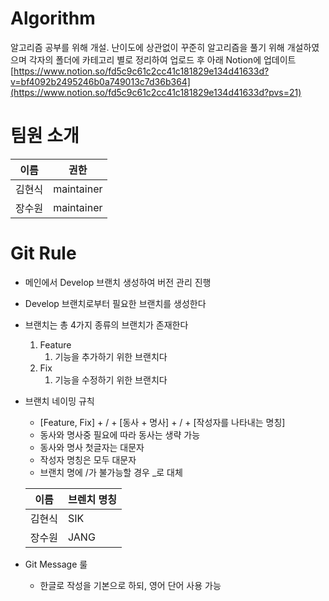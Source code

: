 # Algorithm

알고리즘 공부를 위해 개설.
난이도에 상관없이 꾸준히 알고리즘을 풀기 위해 개설하였으며 각자의 폴더에 카테고리 별로 정리하여 업로드 후 아래 Notion에 업데이트
<br>
[https://www.notion.so/fd5c9c61c2cc41c181829e134d41633d?v=bf4092b2495246b0a749013c7d36b364](https://www.notion.so/fd5c9c61c2cc41c181829e134d41633d?pvs=21)

# 팀원 소개

| 이름 | 권한 |
| --- | --- |
| 김현식 | maintainer |
| 장수원 | maintainer |

# Git Rule

- 메인에서 Develop 브랜치 생성하여 버전 관리 진행
- Develop 브랜치로부터 필요한 브랜치를 생성한다
- 브랜치는 총 4가지 종류의 브랜치가 존재한다
    1. Feature
        1. 기능을 추가하기 위한 브랜치다
    2. Fix
        1. 기능을 수정하기 위한 브랜치다
- 브랜치 네이밍 규칙
    - [Feature, Fix] + / + [동사 + 명사] + / + [작성자를 나타내는 명칭]
    - 동사와 명사중 필요에 따라 동사는 생략 가능
    - 동사와 명사 첫글자는 대문자
    - 작성자 명칭은 모두 대문자
    - 브랜치 명에 /가 불가능할 경우 _로 대체
    
    | 이름 | 브렌치 명칭 |
    | --- | --- |
    | 김현식 | SIK |
    | 장수원 | JANG |
- Git Message 룰
    - 한글로 작성을 기본으로 하되, 영어 단어 사용 가능
